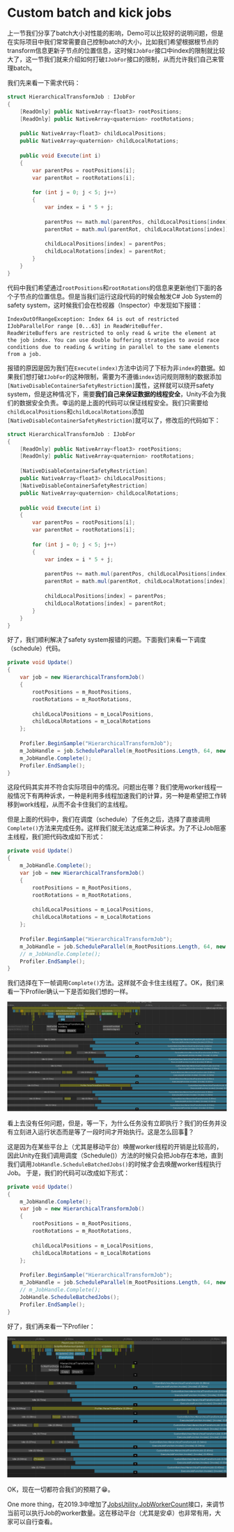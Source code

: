 # Custom batch and kick jobs

上一节我们分享了batch大小对性能的影响，Demo可以比较好的说明问题，但是在实际项目中我们常常需要自己控制batch的大小，比如我们希望根据根节点的transform信息更新子节点的位置信息，这时候``IJobFor``接口中index的限制就比较大了，这一节我们就来介绍如何打破``IJobFor``接口的限制，从而允许我们自己来管理batch。

我们先来看一下需求代码：

```C#
struct HierarchicalTransformJob : IJobFor
{
    [ReadOnly] public NativeArray<float3> rootPositions;
    [ReadOnly] public NativeArray<quaternion> rootRotations;
    
    public NativeArray<float3> childLocalPositions;
    public NativeArray<quaternion> childLocalRotations;

    public void Execute(int i)
    {
        var parentPos = rootPositions[i];
        var parentRot = rootRotations[i];

        for (int j = 0; j < 5; j++)
        {
            var index = i * 5 + j;
            
            parentPos += math.mul(parentPos, childLocalPositions[index]);
            parentRot = math.mul(parentRot, childLocalRotations[index]);

            childLocalPositions[index] = parentPos;
            childLocalRotations[index] = parentRot;
        }
    }
}
```

代码中我们希望通过``rootPositions``和``rootRotations``的信息来更新他们下面的各个子节点的位置信息。但是当我们运行这段代码的时候会触发C# Job System的safety system，这时候我们会在检视器（Inspector）中发现如下报错：

```Log
IndexOutOfRangeException: Index 64 is out of restricted IJobParallelFor range [0...63] in ReadWriteBuffer.
ReadWriteBuffers are restricted to only read & write the element at the job index. You can use double buffering strategies to avoid race conditions due to reading & writing in parallel to the same elements from a job.
```

报错的原因是因为我们在``Execute(index)``方法中访问了下标为非``index``的数据。如果我们想打破``IJobFor``的这种限制，需要为不遵循``index``访问规则限制的数据添加``[NativeDisableContainerSafetyRestriction]``属性，这样就可以绕开safety system，但是这种情况下，需要**我们自己来保证数据的线程安全**，Unity不会为我们的数据安全负责。幸运的是上面的代码可以保证线程安全。我们只需要给``childLocalPositions``和``childLocalRotations``添加``[NativeDisableContainerSafetyRestriction]``就可以了，修改后的代码如下：

```C#
struct HierarchicalTransformJob : IJobFor
{
    [ReadOnly] public NativeArray<float3> rootPositions;
    [ReadOnly] public NativeArray<quaternion> rootRotations;
    
    [NativeDisableContainerSafetyRestriction]
    public NativeArray<float3> childLocalPositions;
    [NativeDisableContainerSafetyRestriction]
    public NativeArray<quaternion> childLocalRotations;

    public void Execute(int i)
    {
        var parentPos = rootPositions[i];
        var parentRot = rootRotations[i];

        for (int j = 0; j < 5; j++)
        {
            var index = i * 5 + j;
            
            parentPos += math.mul(parentPos, childLocalPositions[index]);
            parentRot = math.mul(parentRot, childLocalRotations[index]);

            childLocalPositions[index] = parentPos;
            childLocalRotations[index] = parentRot;
        }
    }
}
```

好了，我们顺利解决了safety system报错的问题。下面我们来看一下调度（schedule）代码。

```C#
private void Update()
{
    var job = new HierarchicalTransformJob()
    {
        rootPositions = m_RootPositions,
        rootRotations = m_RootRotations,

        childLocalPositions = m_LocalPositions,
        childLocalRotations = m_LocalRotations
    };
    
    Profiler.BeginSample("HierarchicalTransformJob");
    m_JobHandle = job.ScheduleParallel(m_RootPositions.Length, 64, new JobHandle());
    m_JobHandle.Complete();
    Profiler.EndSample();
}
```

这段代码其实并不符合实际项目中的情况。问题出在哪？我们使用worker线程一般情况下有两种诉求，一种是利用多线程加速我们的计算，另一种是希望把工作转移到work线程，从而不会卡住我们的主线程。

但是上面的代码中，我们在调度（schedule）了任务之后，选择了直接调用``Complete()``方法来完成任务。这样我们就无法达成第二种诉求。为了不让Job阻塞主线程，我们把代码改成如下形式：

```C#
private void Update()
{
    m_JobHandle.Complete();
    var job = new HierarchicalTransformJob()
    {
        rootPositions = m_RootPositions,
        rootRotations = m_RootRotations,

        childLocalPositions = m_LocalPositions,
        childLocalRotations = m_LocalRotations
    };
    
    Profiler.BeginSample("HierarchicalTransformJob");
    m_JobHandle = job.ScheduleParallel(m_RootPositions.Length, 64, new JobHandle());
    // m_JobHandle.Complete();
    Profiler.EndSample();
}
```

我们选择在下一帧调用``Complete()``方法。这样就不会卡住主线程了。OK，我们来看一下Profiler确认一下是否如我们想的一样。

![Complete on next frame](imgs/IJobForAdvanced-CustomBatches/CompleteOnNextFrame.png)

看上去没有任何问题，但是，等一下，为什么任务没有立即执行？我们的任务并没有立刻进入运行状态而是等了一段时间才开始执行。这是怎么回事🤔？

这是因为在某些平台上（尤其是移动平台）唤醒worker线程的开销是比较高的，因此Unity在我们调用调度（Schedule()）方法的时候只会把Job存在本地，直到我们调用``JobHandle.ScheduleBatchedJobs()``的时候才会去唤醒worker线程执行Job。
于是，我们的代码可以改成如下形式：

```C#
private void Update()
{
    m_JobHandle.Complete();
    var job = new HierarchicalTransformJob()
    {
        rootPositions = m_RootPositions,
        rootRotations = m_RootRotations,

        childLocalPositions = m_LocalPositions,
        childLocalRotations = m_LocalRotations
    };
    
    Profiler.BeginSample("HierarchicalTransformJob");
    m_JobHandle = job.ScheduleParallel(m_RootPositions.Length, 64, new JobHandle());
    // m_JobHandle.Complete();
    JobHandle.ScheduleBatchedJobs();
    Profiler.EndSample();
}
```

好了，我们再来看一下Profiler：

![ScheduleBatchedJobs](imgs/IJobForAdvanced-CustomBatches/ScheduleBatchedJobs.png)

OK，现在一切都符合我们的预期了😁。

One more thing，在2019.3中增加了[JobsUtility.JobWorkerCount](https://docs.unity3d.com/ScriptReference/Unity.Jobs.LowLevel.Unsafe.JobsUtility.JobWorkerCount.html)接口，来调节当前可以执行Job的worker数量。这在移动平台（尤其是安卓）也非常有用，大家可以自行查看。
